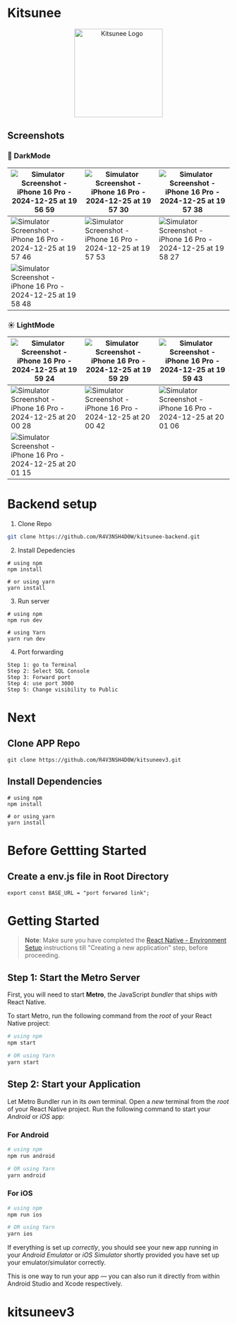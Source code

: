 # Kitsunee
<p align="center">
  <img src="https://github.com/user-attachments/assets/ab6c0b79-eb89-4e05-87db-7a7912aa870d" alt="Kitsunee Logo" width="200" height="200" />
</p>

## Screenshots

### 🌙 DarkMode

| ![Simulator Screenshot - iPhone 16 Pro - 2024-12-25 at 19 56 59](https://github.com/user-attachments/assets/fb3f4fdd-5e20-45ac-aebc-cf689ed77a8c) | ![Simulator Screenshot - iPhone 16 Pro - 2024-12-25 at 19 57 30](https://github.com/user-attachments/assets/ad05193a-f344-4fad-a922-947be2263d1a) | ![Simulator Screenshot - iPhone 16 Pro - 2024-12-25 at 19 57 38](https://github.com/user-attachments/assets/16452e98-22ef-4544-9409-9829d354b16d) |
|--------------------------------------------------------------------------------------------------|--------------------------------------------------------------------------------------------------|--------------------------------------------------------------------------------------------------|
| ![Simulator Screenshot - iPhone 16 Pro - 2024-12-25 at 19 57 46](https://github.com/user-attachments/assets/106cfdfc-00a8-4da4-8230-0c6633cdc2cc) | ![Simulator Screenshot - iPhone 16 Pro - 2024-12-25 at 19 57 53](https://github.com/user-attachments/assets/b9510fcc-59ac-4070-a9eb-0ddf46b8c5e2) | ![Simulator Screenshot - iPhone 16 Pro - 2024-12-25 at 19 58 27](https://github.com/user-attachments/assets/d7824d39-4c8f-4912-a7a9-1dfd7def8472) |
| ![Simulator Screenshot - iPhone 16 Pro - 2024-12-25 at 19 58 48](https://github.com/user-attachments/assets/8239dda1-1c23-4363-b568-f5baf3909de1) |                                                                                                  |                                                                                                  |

### ☀ LightMode

| ![Simulator Screenshot - iPhone 16 Pro - 2024-12-25 at 19 59 24](https://github.com/user-attachments/assets/d43986d5-97e9-4435-acc3-33527c49c01b) | ![Simulator Screenshot - iPhone 16 Pro - 2024-12-25 at 19 59 29](https://github.com/user-attachments/assets/585d5a8c-7c07-4688-ae46-f3990f5a5c6e) | ![Simulator Screenshot - iPhone 16 Pro - 2024-12-25 at 19 59 43](https://github.com/user-attachments/assets/28383f6e-aca9-4514-a29d-6e3d563f8898) |
|--------------------------------------------------------------------------------------------------|--------------------------------------------------------------------------------------------------|--------------------------------------------------------------------------------------------------|
| ![Simulator Screenshot - iPhone 16 Pro - 2024-12-25 at 20 00 28](https://github.com/user-attachments/assets/7c59099b-683b-462f-908f-292a21b8cfe0) | ![Simulator Screenshot - iPhone 16 Pro - 2024-12-25 at 20 00 42](https://github.com/user-attachments/assets/27a065fd-1fd6-4a7c-b01b-2b8df6883e18) | ![Simulator Screenshot - iPhone 16 Pro - 2024-12-25 at 20 01 06](https://github.com/user-attachments/assets/092a31a5-9942-47c1-8953-df3076bffccd) |
| ![Simulator Screenshot - iPhone 16 Pro - 2024-12-25 at 20 01 15](https://github.com/user-attachments/assets/2b462255-6854-48dd-b9ca-ca4e5356d851) |                                                                                                  |                                                                                                  |

# Backend setup
1. Clone Repo
````bash
git clone https://github.com/R4V3NSH4D0W/kitsunee-backend.git
````
2. Install Depedencies
````
# using npm
npm install

# or using yarn
yarn install
````
3. Run server
````
# using npm
npm run dev

# using Yarn
yarn run dev
````
4. Port forwarding
````
Step 1: go to Terminal
Step 2: Select SQL Console
Step 3: Forward port
Step 4: use port 3000
Step 5: Change visibility to Public
````

# Next

## Clone APP Repo

```
git clone https://github.com/R4V3NSH4D0W/kitsuneev3.git
````

## Install Dependencies
````
# using npm
npm install

# or using yarn
yarn install
````

# Before Gettting Started

## Create a env.js file in Root Directory 
````
export const BASE_URL = "port forwared link";
````



# Getting Started

>**Note**: Make sure you have completed the [React Native - Environment Setup](https://reactnative.dev/docs/environment-setup) instructions till "Creating a new application" step, before proceeding.

## Step 1: Start the Metro Server

First, you will need to start **Metro**, the JavaScript _bundler_ that ships _with_ React Native.

To start Metro, run the following command from the _root_ of your React Native project:

```bash
# using npm
npm start

# OR using Yarn
yarn start
```

## Step 2: Start your Application

Let Metro Bundler run in its _own_ terminal. Open a _new_ terminal from the _root_ of your React Native project. Run the following command to start your _Android_ or _iOS_ app:

### For Android

```bash
# using npm
npm run android

# OR using Yarn
yarn android
```

### For iOS

```bash
# using npm
npm run ios

# OR using Yarn
yarn ios
```

If everything is set up _correctly_, you should see your new app running in your _Android Emulator_ or _iOS Simulator_ shortly provided you have set up your emulator/simulator correctly.

This is one way to run your app — you can also run it directly from within Android Studio and Xcode respectively.

# kitsuneev3

